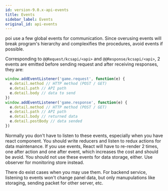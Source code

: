 ```yaml
---
id: version-9.0.x-api-events
title: Events
sidebar_label: Events
original_id: api-events
---
```


poi use a few global events for communication. Since overusing events will break program's hierarchy and complexifies the procedures, avoid events if possible.

Corresponding to `@@Request/kcsapi/<api>` and `@@Response/kcsapi/<api>`, 2 events are emitted before sending request and after receiving responses, they are:

```javascript
window.addEventListener('game.request', function(e) {
  e.detail.method // HTTP method (POST / GET)
  e.detail.path // API path
  e.detail.body // data to send
})
window.addEventListener('game.response', function(e) {
  e.detail.method // HTTP method (POST / GET)
  e.detail.path // API path
  e.detail.body // returned data
  e.detail.postBody // data sended
})
```

Normally you don't have to listen to these events, especially when you have react component. You should write reducers and listen to redux actions for data maintenance. If you use events, React will have to re-render 2 times, one after action and one after event, which increases the cost and should be avoid. You should not use these events for data storage, either. Use observer for monitoring store instead.

There do exist cases when you may use them. For backend service, listening to events won't change panel data, but only manupulations like storaging, sending packet for other server, etc.
